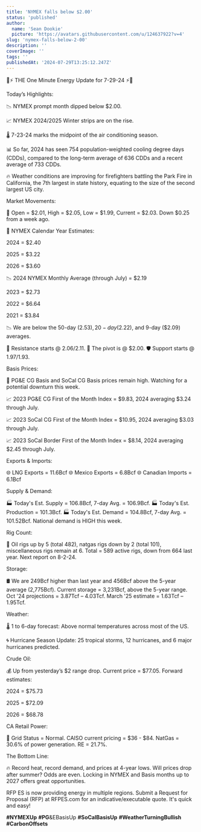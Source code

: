 ```yaml
---
title: 'NYMEX falls below $2.00'
status: 'published'
author:
  name: 'Sean Dookie'
  picture: 'https://avatars.githubusercontent.com/u/124637922?v=4'
slug: 'nymex-falls-below-2-00'
description: ''
coverImage: ''
tags: ''
publishedAt: '2024-07-29T13:25:12.247Z'
---
```


🔋⚡ THE One Minute Energy Update for 7-29-24 ⚡🔋

Today’s Highlights:

📉 NYMEX prompt month dipped below $2.00.  

📈 NYMEX 2024/2025 Winter strips are on the rise.

🌡️ 7-23-24 marks the midpoint of the air conditioning season.

📊 So far, 2024 has seen 754 population-weighted cooling degree days (CDDs), compared to the long-term average of 636 CDDs and a recent average of 733 CDDs.

🔥 Weather conditions are improving for firefighters battling the Park Fire in California, the 7th largest in state history, equating to the size of the second largest US city.

Market Movements:

🔻 Open = $2.01, High = $2.05, Low = $1.99, Current = $2.03. Down $0.25 from a week ago.

📅 NYMEX Calendar Year Estimates:

2024 = $2.40

2025 = $3.22

2026 = $3.60

📉 2024 NYMEX Monthly Average (through July) = $2.19

2023 = $2.73

2022 = $6.64

2021 = $3.84

📉 We are below the 50-day ($2.53), 20-day ($2.22), and 9-day ($2.09) averages.

💪 Resistance starts @ $2.06/$2.11. 🔄 The pivot is @ $2.00. 🛡️ Support starts @ $1.97/$1.93.

Basis Prices:

🔹 PG&E CG Basis and SoCal CG Basis prices remain high. Watching for a potential downturn this week.

📈 2023 PG&E CG First of the Month Index = $9.83, 2024 averaging $3.24 through July.

📈 2023 SoCal CG First of the Month Index = $10.95, 2024 averaging $3.03 through July.

📈 2023 SoCal Border First of the Month Index = $8.14, 2024 averaging $2.45 through July.

Exports & Imports:

🌐 LNG Exports = 11.6Bcf 🌐 Mexico Exports = 6.8Bcf 🌐 Canadian Imports = 6.1Bcf

Supply & Demand:

🏭 Today's Est. Supply = 106.8Bcf, 7-day Avg. = 106.9Bcf. 🏭 Today's Est. Production = 101.3Bcf. 🏭 Today's Est. Demand = 104.8Bcf, 7-day Avg. = 101.52Bcf. National demand is HIGH this week.

Rig Count:

🔨 Oil rigs up by 5 (total 482), natgas rigs down by 2 (total 101), miscellaneous rigs remain at 6. Total = 589 active rigs, down from 664 last year. Next report on 8-2-24.

Storage:

🛢️ We are 249Bcf higher than last year and 456Bcf above the 5-year average (2,775Bcf). Current storage = 3,231Bcf, above the 5-year range. Oct '24 projections = 3.87Tcf – 4.03Tcf. March '25 estimate = 1.63Tcf – 1.95Tcf.

Weather:

🌡️ 1 to 6-day forecast: Above normal temperatures across most of the US.

🌀 Hurricane Season Update: 25 tropical storms, 12 hurricanes, and 6 major hurricanes predicted.

Crude Oil:

💰 Up from yesterday’s $2 range drop. Current price = $77.05. Forward estimates:

2024 = $75.73

2025 = $72.09

2026 = $68.78

CA Retail Power:

🔌 Grid Status = Normal. CAISO current pricing = $36 - $84. NatGas = 30.6% of power generation. RE = 21.7%.

The Bottom Line:

🔥 Record heat, record demand, and prices at 4-year lows. Will prices drop after summer? Odds are even. Locking in NYMEX and Basis months up to 2027 offers great opportunities.

RFP ES is now providing energy in multiple regions. Submit a Request for Proposal (RFP) at RFPES.com for an indicative/executable quote. It's quick and easy!

**#NYMEXUp** **#PG**&EBasisUp **#SoCalBasisUp** **#WeatherTurningBullish** **#CarbonOffsets**